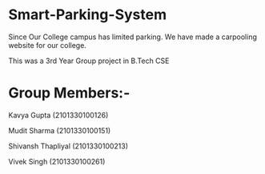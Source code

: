 # Smart-Parking-System

Since Our College campus has limited parking. We have made a carpooling website for our college.

This was a 3rd Year Group project in B.Tech CSE


# Group Members:-

Kavya Gupta (2101330100126)

Mudit Sharma (2101330100151)

Shivansh Thapliyal (2101330100213)

Vivek Singh (2101330100261)
